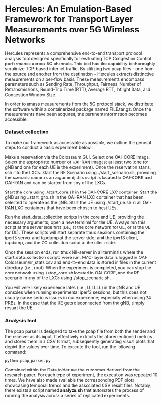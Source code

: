 # Hercules: An Emulation-Based Framework for Transport Layer Measurements over 5G Wireless Networks
Hercules represents a comprehensive end-to-end transport protocol analysis tool designed specifically for evaluating TCP Congestion Control performance across 5G channels. This tool has the capability to thoroughly scrutinize TCP-based internet traffic. By utilizing two pcap files – one from the source and another from the destination – Hercules extracts distinctive measurements on a per-flow basis. These measurements encompass parameters such as Sending Rate, Throughput, Fairness, Number of Retransmissions, Round-Trip Time (RTT), Average RTT, Inflight Data, and Congestion Window Size.

In order to amass measurements from the 5G protocol stack, we distribute the software within a containerized package named FILE.tar.gz. Once the measurements have been acquired, the pertinent information becomes accessible.


### Dataset collection
To make our framework as accessible as possible, we outline the general steps to conduct a basic experiment below. 

Make a reservation via the Colosseum GUI.
    Select one OAI-CORE image.
    Select the appropriate number of OAI-RAN images; at least two (one for gNB and one for each UE in the experiment).
    Once the reservation starts, ssh into the LXCs.
    Start the RF Scenario using ./start_scenario.sh, providing the scenario name as an argument; this script is located in OAI-CORE and OAI-RAN and can be started from any of the LXCs.
    
Start the core using ./start_core.sh in the OAI-CORE LXC container.
Start the gNB using ./start_gnb.sh in the OAI-RAN LXC container that has been selected to operate as the gNB.
Start the UE using ./start_ue.sh in all OAI-RAN LXC containers that have been chosen to host UEs.

Run the start_data_collection scripts in the core and UE, providing the necessary arguments; open a new terminal for the UE. Always run this script at the server side first (i.e., at the core network for UL, or at the UE for DL).  These scripts will start separate tmux sessions containing the iperf3 server and tcpdump at the server side; and the iperf3 client, tcpdump, and the CC collection script at the client side.

Once the session ends, run tmux kill-server in all terminals where the start_data_collection scripts were run.
MAC-layer data is logged in OAI-Colosseum/nr_stats.csv and end-to-end data is stored in files in the current directory (i.e., root).
When the experiment is completed, you can stop the core network using ./stop_core.sh located in OAI-CORE, and the RF scenario in any of the LXCs using ./stop_scenario.sh.

You will very likely experience lates (i.e., LLLLLL) in the gNB and UE consoles when running experimental iperf3 sessions, but this does not usually cause serious issues in our experience; especially when using 24 PRBs. In the case that the UE gets disconnected from the gNB, simply restart the UE.


### Analysis tool

The pcap parser is designed to take the pcap file from both the sender and the receiver as its input. It effectively extracts the aforementioned metrics and stores them in a CSV format, subsequently generating visual plots that depict the values over time. To execute the tool, run the following command:
```python
python pcap_parser.py
```
Contained within the Data folder are the outcomes derived from the research paper. For each type of experiment, the execution was repeated 10 times. 
We have also made available the corresponding PDF plots showcasing temporal trends and the associated CSV result files. Notably, there exists a script named __analyze.sh__ that automates the process of running the analysis across a series of replicated experiments.

